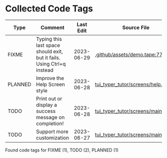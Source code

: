 # Collected Code Tags

| Type    | Comment                                                                | Last Edit   | Source File                                                                                                                                                          |
|---------|------------------------------------------------------------------------|-------------|----------------------------------------------------------------------------------------------------------------------------------------------------------------------|
| FIXME   | Typing this last space should exit, but it fails. Using Ctrl+q instead | 2023-06-29  | [.github/assets/demo.tape:77](https://github.com/KyleKing/tui-typer-tutor/blame/5efc8db85ef6f0d46a2639c32c443a9aed39ca1c/.github/assets/demo.tape#L77)               |
| PLANNED | Improve the Help Screen style                                          | 2023-06-28  | [tui_typer_tutor/screens/help.py:23](https://github.com/KyleKing/tui-typer-tutor/blame/794d01c0b119ac08b6e308dcf69f3b9298c380c6/tui_typer_tutor/screens/help.py#L23) |
| TODO    | Print out or display a success message on completion!                  | 2023-06-28  | [tui_typer_tutor/screens/main.py:75](https://github.com/KyleKing/tui-typer-tutor/blame/67a0c03adff0ebe66d8a47029713927206da9b93/tui_typer_tutor/screens/main.py#L71) |
| TODO    | Support more customization                                             | 2023-06-27  | [tui_typer_tutor/screens/main.py:92](https://github.com/KyleKing/tui-typer-tutor/blame/f6a9f046e4892b5e43773458fc9388cd8830cfe3/tui_typer_tutor/screens/main.py#L86) |

Found code tags for FIXME (1), TODO (2), PLANNED (1)

<!-- calcipy_skip_tags -->
